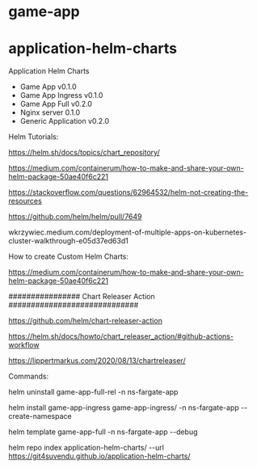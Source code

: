 # game-app

# application-helm-charts


Application Helm Charts

- Game App v0.1.0
- Game App Ingress v0.1.0
- Game App Full  v0.2.0
- Nginx server 0.1.0
- Generic Application v0.2.0



Helm Tutorials:

https://helm.sh/docs/topics/chart_repository/

https://medium.com/containerum/how-to-make-and-share-your-own-helm-package-50ae40f6c221

https://stackoverflow.com/questions/62964532/helm-not-creating-the-resources

https://github.com/helm/helm/pull/7649

wkrzywiec.medium.com/deployment-of-multiple-apps-on-kubernetes-cluster-walkthrough-e05d37ed63d1



How to create Custom Helm Charts:

https://medium.com/containerum/how-to-make-and-share-your-own-helm-package-50ae40f6c221


################ Chart Releaser Action #############################

https://github.com/helm/chart-releaser-action

https://helm.sh/docs/howto/chart_releaser_action/#github-actions-workflow

https://lippertmarkus.com/2020/08/13/chartreleaser/


Commands:

helm uninstall game-app-full-rel -n ns-fargate-app

helm install game-app-ingress game-app-ingress/ -n ns-fargate-app --create-namespace 

helm template game-app-full -n ns-fargate-app --debug 

helm repo index application-helm-charts/ --url https://git4suvendu.github.io/application-helm-charts/
